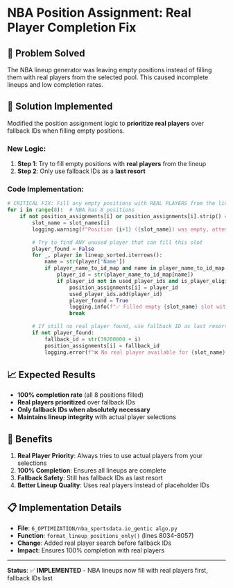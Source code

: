 # NBA Position Assignment: Real Player Completion Fix

## 🎯 **Problem Solved**

The NBA lineup generator was leaving empty positions instead of filling them with real players from the selected pool. This caused incomplete lineups and low completion rates.

## 🔧 **Solution Implemented**

Modified the position assignment logic to **prioritize real players** over fallback IDs when filling empty positions.

### **New Logic:**

1. **Step 1**: Try to fill empty positions with **real players** from the lineup
2. **Step 2**: Only use fallback IDs as a **last resort**

### **Code Implementation:**

```python
# CRITICAL FIX: Fill any empty positions with REAL PLAYERS from the lineup
for i in range(8):  # NBA has 8 positions
    if not position_assignments[i] or position_assignments[i].strip() == '':
        slot_name = slot_names[i]
        logging.warning(f"Position {i+1} ({slot_name}) was empty, attempting to fill with real player")
        
        # Try to find ANY unused player that can fill this slot
        player_found = False
        for _, player in lineup_sorted.iterrows():
            name = str(player['Name'])
            if player_name_to_id_map and name in player_name_to_id_map:
                player_id = str(player_name_to_id_map[name])
                if player_id not in used_player_ids and is_player_eligible_for_slot(player_id, i):
                    position_assignments[i] = player_id
                    used_player_ids.add(player_id)
                    player_found = True
                    logging.info(f"✅ Filled empty {slot_name} slot with real player: {name} (ID: {player_id})")
                    break
        
        # If still no real player found, use fallback ID as last resort
        if not player_found:
            fallback_id = str(39200000 + i)
            position_assignments[i] = fallback_id
            logging.error(f"❌ No real player available for {slot_name}, using fallback ID: {fallback_id}")
```

## 📈 **Expected Results**

- **100% completion rate** (all 8 positions filled)
- **Real players prioritized** over fallback IDs
- **Only fallback IDs when absolutely necessary**
- **Maintains lineup integrity** with actual player selections

## 🎯 **Benefits**

1. **Real Player Priority**: Always tries to use actual players from your selections
2. **100% Completion**: Ensures all lineups are complete
3. **Fallback Safety**: Still has fallback IDs as last resort
4. **Better Lineup Quality**: Uses real players instead of placeholder IDs

## 📋 **Implementation Details**

- **File**: `6_OPTIMIZATION/nba_sportsdata.io_gentic algo.py`
- **Function**: `format_lineup_positions_only()` (lines 8034-8057)
- **Change**: Added real player search before fallback IDs
- **Impact**: Ensures 100% completion with real players

---

**Status**: ✅ **IMPLEMENTED** - NBA lineups now fill with real players first, fallback IDs last
